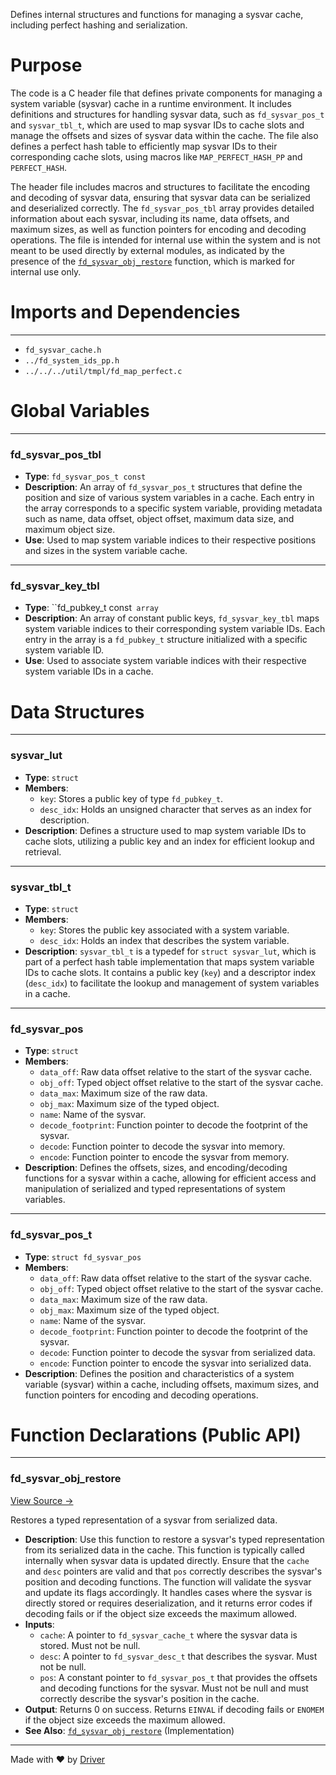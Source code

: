 <!--------------------------------------------------------------------------------->
<!-- IMPORTANT: This file is auto-generated by Driver (https://driver.ai). -------->
<!-- Manual edits may be overwritten on future commits. --------------------------->
<!--------------------------------------------------------------------------------->

Defines internal structures and functions for managing a sysvar cache, including perfect hashing and serialization.

# Purpose
The code is a C header file that defines private components for managing a system variable (sysvar) cache in a runtime environment. It includes definitions and structures for handling sysvar data, such as `fd_sysvar_pos_t` and `sysvar_tbl_t`, which are used to map sysvar IDs to cache slots and manage the offsets and sizes of sysvar data within the cache. The file also defines a perfect hash table to efficiently map sysvar IDs to their corresponding cache slots, using macros like `MAP_PERFECT_HASH_PP` and `PERFECT_HASH`.

The header file includes macros and structures to facilitate the encoding and decoding of sysvar data, ensuring that sysvar data can be serialized and deserialized correctly. The `fd_sysvar_pos_tbl` array provides detailed information about each sysvar, including its name, data offsets, and maximum sizes, as well as function pointers for encoding and decoding operations. The file is intended for internal use within the system and is not meant to be used directly by external modules, as indicated by the presence of the [`fd_sysvar_obj_restore`](<#fd_sysvar_obj_restore>) function, which is marked for internal use only.
# Imports and Dependencies

---
- `fd_sysvar_cache.h`
- `../fd_system_ids_pp.h`
- `../../../util/tmpl/fd_map_perfect.c`


# Global Variables

---
### fd\_sysvar\_pos\_tbl
- **Type**: ``fd_sysvar_pos_t const``
- **Description**: An array of `fd_sysvar_pos_t` structures that define the position and size of various system variables in a cache. Each entry in the array corresponds to a specific system variable, providing metadata such as name, data offset, object offset, maximum data size, and maximum object size.
- **Use**: Used to map system variable indices to their respective positions and sizes in the system variable cache.


---
### fd\_sysvar\_key\_tbl
- **Type**: ``fd_pubkey_t const` array`
- **Description**: An array of constant public keys, `fd_sysvar_key_tbl` maps system variable indices to their corresponding system variable IDs. Each entry in the array is a `fd_pubkey_t` structure initialized with a specific system variable ID.
- **Use**: Used to associate system variable indices with their respective system variable IDs in a cache.


# Data Structures

---
### sysvar\_lut
- **Type**: ``struct``
- **Members**:
    - `key`: Stores a public key of type `fd_pubkey_t`.
    - `desc_idx`: Holds an unsigned character that serves as an index for description.
- **Description**: Defines a structure used to map system variable IDs to cache slots, utilizing a public key and an index for efficient lookup and retrieval.


---
### sysvar\_tbl\_t
- **Type**: ``struct``
- **Members**:
    - `key`: Stores the public key associated with a system variable.
    - `desc_idx`: Holds an index that describes the system variable.
- **Description**: `sysvar_tbl_t` is a typedef for `struct sysvar_lut`, which is part of a perfect hash table implementation that maps system variable IDs to cache slots. It contains a public key (`key`) and a descriptor index (`desc_idx`) to facilitate the lookup and management of system variables in a cache.


---
### fd\_sysvar\_pos
- **Type**: ``struct``
- **Members**:
    - `data_off`: Raw data offset relative to the start of the sysvar cache.
    - `obj_off`: Typed object offset relative to the start of the sysvar cache.
    - `data_max`: Maximum size of the raw data.
    - `obj_max`: Maximum size of the typed object.
    - `name`: Name of the sysvar.
    - `decode_footprint`: Function pointer to decode the footprint of the sysvar.
    - `decode`: Function pointer to decode the sysvar into memory.
    - `encode`: Function pointer to encode the sysvar from memory.
- **Description**: Defines the offsets, sizes, and encoding/decoding functions for a sysvar within a cache, allowing for efficient access and manipulation of serialized and typed representations of system variables.


---
### fd\_sysvar\_pos\_t
- **Type**: ``struct fd_sysvar_pos``
- **Members**:
    - ``data_off``: Raw data offset relative to the start of the sysvar cache.
    - ``obj_off``: Typed object offset relative to the start of the sysvar cache.
    - ``data_max``: Maximum size of the raw data.
    - ``obj_max``: Maximum size of the typed object.
    - ``name``: Name of the sysvar.
    - ``decode_footprint``: Function pointer to decode the footprint of the sysvar.
    - ``decode``: Function pointer to decode the sysvar from serialized data.
    - ``encode``: Function pointer to encode the sysvar into serialized data.
- **Description**: Defines the position and characteristics of a system variable (sysvar) within a cache, including offsets, maximum sizes, and function pointers for encoding and decoding operations.


# Function Declarations (Public API)

---
### fd\_sysvar\_obj\_restore<!-- {{#callable_declaration:fd_sysvar_obj_restore}} -->
[View Source →](<../../../../../../src/flamenco/runtime/sysvar/fd_sysvar_cache_private.h#L141>)

Restores a typed representation of a sysvar from serialized data.
- **Description**: Use this function to restore a sysvar's typed representation from its serialized data in the cache. This function is typically called internally when sysvar data is updated directly. Ensure that the `cache` and `desc` pointers are valid and that `pos` correctly describes the sysvar's position and decoding functions. The function will validate the sysvar and update its flags accordingly. It handles cases where the sysvar is directly stored or requires deserialization, and it returns error codes if decoding fails or if the object size exceeds the maximum allowed.
- **Inputs**:
    - `cache`: A pointer to `fd_sysvar_cache_t` where the sysvar data is stored. Must not be null.
    - `desc`: A pointer to `fd_sysvar_desc_t` that describes the sysvar. Must not be null.
    - `pos`: A constant pointer to `fd_sysvar_pos_t` that provides the offsets and decoding functions for the sysvar. Must not be null and must correctly describe the sysvar's position in the cache.
- **Output**: Returns 0 on success. Returns `EINVAL` if decoding fails or `ENOMEM` if the object size exceeds the maximum allowed.
- **See Also**: [`fd_sysvar_obj_restore`](<fd_sysvar_cache.c.md#fd_sysvar_obj_restore>)  (Implementation)



---
Made with ❤️ by [Driver](https://www.driver.ai/)